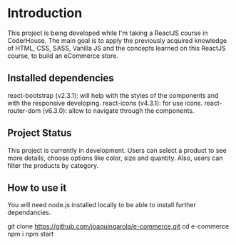# Introduction

This project is being developed while I'm taking a ReactJS course in CoderHouse. The main goal is to apply the previously acquired knowledge of HTML, CSS, SASS, Vanilla JS and the concepts learned on this ReactJS course, to build an eCommerce store.

## Installed dependencies

react-bootstrap (v2.3.1): will help with the styles of the components and with the responsive developing.
react-icons (v4.3.1): for use icons.
react-router-dom (v6.3.0): allow to navigate through the components.

## Project Status

This project is currently in development. Users can select a product to see more details, choose options like color, size and quantity. Also, users can filter the products by category.

## How to use it

You will need node.js installed locally to be able to install further dependancies.

git clone https://github.com/joaquingarola/e-commerce.git
cd e-commerce
npm i
npm start

